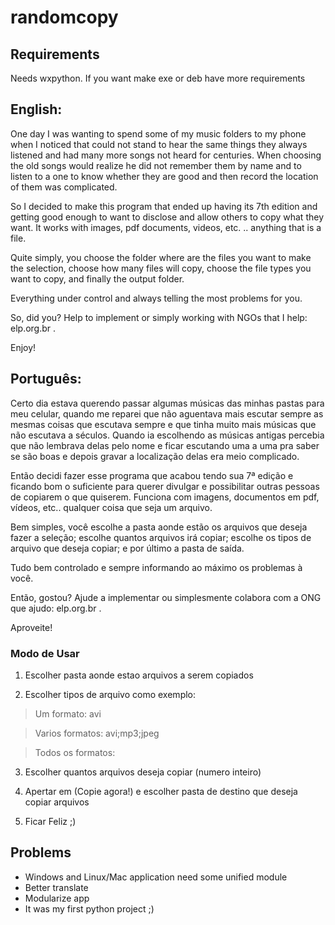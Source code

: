 randomcopy
==========

## Requirements

Needs wxpython. If you want make exe or deb have more requirements

## English:

One day I was wanting to spend some of my music folders to my phone when I noticed that could not stand to hear the same things they always listened and had many more songs not heard for centuries. When choosing the old songs would realize he did not remember them by name and to listen to a one to know whether they are good and then record the location of them was complicated.

So I decided to make this program that ended up having its 7th edition and getting good enough to want to disclose and allow others to copy what they want. It works with images, pdf documents, videos, etc. .. anything that is a file.

Quite simply, you choose the folder where are the files you want to make the selection, choose how many files will copy, choose the file types you want to copy, and finally the output folder.

Everything under control and always telling the most problems for you.

So, did you? Help to implement or simply working with NGOs that I help: elp.org.br .

Enjoy!



## Português: 

Certo dia estava querendo passar algumas músicas das minhas pastas para meu celular, quando me reparei que não aguentava mais escutar sempre as mesmas coisas que escutava sempre e que tinha muito mais músicas que não escutava a séculos. Quando ia escolhendo as músicas antigas percebia que não lembrava delas pelo nome e ficar escutando uma a uma pra saber se são boas e depois gravar a localização delas era meio complicado.

Então decidi fazer esse programa que acabou tendo sua 7ª edição e ficando bom o suficiente para querer divulgar e possibilitar outras pessoas de copiarem o que quiserem. Funciona com imagens, documentos em pdf, vídeos, etc.. qualquer coisa que seja um arquivo.

Bem simples, você escolhe a pasta aonde estão os arquivos que deseja fazer a seleção; escolhe quantos arquivos irá copiar; escolhe os tipos de arquivo que deseja copiar; e por último a pasta de saída.

Tudo bem controlado e sempre informando ao máximo os problemas à você.

Então, gostou? Ajude a implementar ou simplesmente colabora com a ONG que ajudo: elp.org.br . 

Aproveite! 

### Modo de Usar

1. Escolher pasta aonde estao arquivos a serem copiados

2. Escolher tipos de arquivo como exemplo:

> Um formato: avi

> Varios formatos: avi;mp3;jpeg

> Todos os formatos:

3. Escolher quantos arquivos deseja copiar (numero inteiro)

4. Apertar em (Copie agora!) e escolher pasta de destino que deseja copiar arquivos

5. Ficar Feliz ;)

## Problems

* Windows and Linux/Mac application need some unified module
* Better translate
* Modularize app
* It was my first python project ;)
